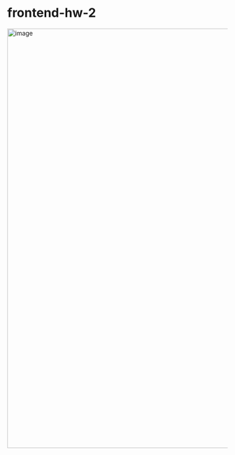 # frontend-hw-2

<img width="959" alt="image" src="https://user-images.githubusercontent.com/11719486/191518063-564d7a46-f795-4e86-a38e-e56b019569bd.png">
